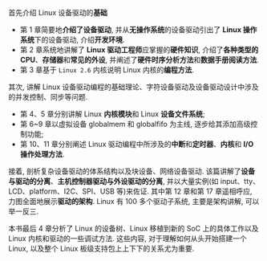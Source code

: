 
首先介绍 Linux 设备驱动的**基础**

* 第 1 章简要地**介绍了设备驱动**, 并从**无操作系统**的设备驱动引出了 **Linux 操作系统**下的设备驱动, 介绍**开发环境**.
* 第 2 章系统地讲解了 **Linux 驱动工程师**应掌握的**硬件知识**, 介绍了**各种类型的 CPU**、**存储器**和**常见的外设**, 并阐述了**硬件时序分析方法**和**数据手册阅读方法**.
* 第 3 章基于 `Linux 2.6` 内核说明 Linux 内核的**编程方法**.

其次, 讲解 Linux 设备驱动编程的基础理论、字符设备驱动及设备驱动设计中涉及的并发控制、同步等问题.

* 第 4、5 章分别讲解 Linux **内核模块**和 Linux **设备文件系统**;
* 第 6~9 章以虚拟设备 globalmem 和 globalfifo 为主线, 逐步给其添加高级控制功能;
* 第 10、11 章分别阐述 Linux 驱动编程中所涉及的**中断**和**定时器**、**内核**和 **I/O 操作处理方法**.

接着, 剖析复杂设备驱动的体系结构以及块设备、网络设备驱动. 该篇讲解了**设备与驱动的分离**、**主机控制器驱动与外设驱动的分离**, 并以大量实例(如 input、tty、LCD、platform、I2C、SPI、USB 等)来佐证. 其中第 12 章和第 17 章遥相呼应, 力图全面地展示**驱动的架构**. Linux 有 100 多个驱动子系统, 主要是架构讲解, 可以举一反三.

本书最后 4 章分析了 Linux 的设备树、Linux 移植到新的 SoC 上的具体工作以及 Linux 内核和驱动的一些调试方法. 这些内容, 对于理解如何从头开始搭建一个 Linux, 以及整个 Linux 板级支持包上上下下的关系尤为重要.